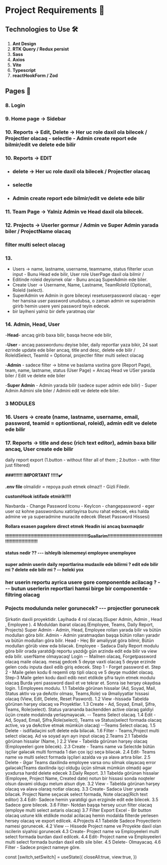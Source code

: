 # Project Requirements 🚀

## Technologies to Use 🛠️

1. **Ant Design**
2. **RTK Query / Redux persist**
3. **Sass**
4. **Axios**
5. **Vite**
6. **Typescript**
7. **reactHookForm / Zod**

## Pages 📄

### 8. Login

### 9. Home page -> Sidebar

### 10. Reports -> Edit, Delete -> Her uc role daxil ola bilecek / Projectler olacaq - selectle - Admin create report ede bilmir/edit ve delete ede bilir

### 10. Reports -> EDIT

- ### delete -> Her uc role daxil ola bilecek / Projectler olacaq
- ### selectle
- ### Admin create report ede bilmir/edit ve delete ede bilir

### 11. Team Page -> Yalniz Admin ve Head daxil ola bilecek.

### 12. Projects -> Userler gormur / Admin ve Super Admin yarada biler / ProjectName olacaq

### filter multi select olacag

### 13.

- Users -> name, lastname, username, teamname, status filterler ucun input - Bunu Head ede bilir, User role UserPage daxil ola bilmir /
- Editinde roleid deyismek olar - Bunu ancaq SuperAdmin ede biler.
- Create User -> Username, Name, Lastname, TeamRoleId (Optional), RoleId (select).
- SuperAdmin ve Admin in gore bileceyi resetuserpassword olacaq - eger her hansisa user password unudubsa, o zaman admin ve superadmin girirb hemin usere yeni password teyin edecek.
- bir layiheni yalniz bir defe yaratmaq olar

### 14. Admin, Head, User

-**Head**- ancaq girib baxa bilir, basqa hecne ede bilir,

-**User** - ancaq passwordunu deyise biler, daily reportlar yaza bikir, 24 saat ezrinde update ede biler ancaq, title and desc, delete ede bilir / RoleIdSelect, TeamId = Optional,
projectler filter multi select olacag

-**Admin** - sadece filter -> bitme ve baslama vaxtina gore (Report Page), team, name, lastname, status (User Page) = Ancaq Head ve USer
yarada biler / Edit ve delete ede biler

-**Super Admin** - Admin yarada bilir (sadece super admin ede bilir) - Super Admin Admini sile biler / Admini edit ve delete ede biler.

### 3 MODULES

### 16. Users -> create (name, lastname, username, email, password, teamid = optiontional, roleid), admin edit ve delete ede bilir

### 17. Reports -> title and desc (rich text editor), admin baxa bilir ancaq, User create ede bilir

daily report export (1.button - without filter all of them ; 2.button - with filter just filtered)

**###!!!!!! IMPORTANT !!!!!✔️**

**.env file** olmalidir = repoya push etmek olmaz!! - Gizli Filedir.

**customHook istifade etmirik!!!!**

Navbarda - Change Password Iconu - KeyIcon - changepassword - eger user oz kohne passwordunu xatirlayirsa bunu rahat edecek, eks halda admine ve ya superadmine muracite edecek (Reset Password Hissesi)

**Rollara esasen pagelere direct etmek**
**Headin isi ancaq baxmaqdir**

**!!!!!!!!!!!!!!!!!!!!!!!!!!!!!!!!!!!!!!!!!!!!!!!!!!!!!!!!Suallarim!!!!!!!!!!!!!!!!!!!!!!!!!!!!!!!!!!!!!!!!!!!!!!!!!!!!!!!!!!!**

#### status nedir ?? --- ishleyib islememeyi employee unemployee

#### super admin userin daily reportlarina mudaxile ede bilirmi ? edit ede bilir mi ? delete ede bilir mi ? -- heleki yox

### her userin reportu ayrica usere gore componentde acilacag ? --- butun userlerin reportlari hamsi birge bir componentde - filtring olacag

### Pojects modulunda neler gorunecek? --- projectler gorunecek

Şirkətin daxili proyektidir. Layihədə 4 rol olacaq.(Super Admin, Admin , Head , Employee ).
4 Moduldan ibarət olacaq.(Employee, Teams, Daily Report, Projects)
Super Admin - Admin, Head, Employee rolları yarada bilir və bütün modulları görə bilir.
Admin - Admin yaratmaqdan başqa bütün rolları yaradır və bütün modulları görə bilir.
Head - Heç Bir əməliyyat görə bilmir, Bütün modulları görüb view edə biləcək.
Employee - Sadəcə Daily Report modulu görə bilir orada yaratdığı reportu yazdığı gün ərzində edit edə bilir və view edə bilir.
userName olmayacaq!
Login -- Mailnen olacaq, Forgetpassword olacaq maile olacaq. mesaj gedcek 5 deyqe vaxti olacaq 5 deyqe erzinde gelen codu inputa daxil edib giriş edecek.
Step 1 - Forget password et.
Step 2 - Maile gelen kodu 6 reqemli otp tipli olacq ve 5 deyqe muddet olacaq.
Step-3 Maile gelen kodu daxil edib next etdikde şifrə təyin etmek modulu olacaq Burda yeni password daxil et ve tekrar et.
Sonra ise herşey okaydısa login.
1.Employees modulu.
1.1 Tabeldə görünən hissələr (Ad, Soyad, Mail, Status aktiv və ya deActiv olması, Teams,Role) və Əməliyyatlar hissəsi olacaq (View, Edit, Delete, Reset Pasword).
1.2 View -hissədə Tabeldə görünən hərşey olacaq və Proyektlər.
1.3 Create - Ad, Soyad, Email, Şifrə, Teams, Role(select). Status yarananda backendden active olaraq gəldiyi üçün create modalında yerləşməyəcək. -- Teams Select olacaq.
1.4 Edit - Ad, Soyad, Email, Şifrə,Role(select), Teams və Status(select formada olacaq active, və ya deActive etmək mümkün olacaq) --Teams Select olacaq.
1.5 Delete - isdifadəçini soft delete edə biləcək.
1.6 Filter - Teams,Project multi select olacaq. Ad və soyad ayrı ayrı input olacaq
2.Teams
2.1 Tabeldə görünən hissələr (Name, )
2.2 View - Tabeldə görünən hərşey olacaq (Employeeleri gore bilecek).
2.3 Create - Teams name və Selectde bütün işçilər gələcək multi formada 1 dən çox işçi seçə biləcək.
2.4 Edit- Teams name və multi select formada işçiləri azalda və ya əlavə artıra bilər.
2.5 Delete - Əgər Teams daxilində employee varsa onu silmək olayacaq error gələcək(Teams daxilində işçi olduğu üçün silmək mümkün olmadı) əgər yoxdursa hardd delete edecek
3.Daily Report.
3.1 Tabeldə görünən hissələr (Employee, Project Name, Created date) notun bir hissəsi sonda noqteler olsun davami oldugu melum alsun diye.
3.2 View - Tabeldə görünən hərşey olacaq və əlavə olaraq notlar olacaq.
3.3 Create- Sadəcə User yarada biləcək. Project Name seçəcək select formada, Note olacaq(Rich text editor)
3.4 Edit- Sadece hemin yaratdigi gun erzginde edit ede bilecek.
3.5 Sadece gore bilecek.
3.6 Filter- Notdan başqa hersey ucun filter olacaq (employe multi select axtaris olacaq)
3.7 Filter Export Excel - Bir button olacaq ustune klik etdikde modal acilacaq hemin modalda filterde yerlesen hersey olacaq ve export edilcek.
4.Projects
4.1 Tabelde Sadece Proyectlerin namesi gorunecek.
4.2 View -- Hissede Project name ve Proyekte daxil olan iscilerin siyahisi gorunecek
4.3 Create- Project name və Employeeleri multi select formada burdan daxil edilcek.
4.4 Edit- Project name və Employeeleri multi select formada burdan daxil edib sile biler.
4.5 Delete- Olmayacaq.
4.6 Filter - Sadece project nameye göre.

const [switch,setSwitch] = useState({
closeAll:true,
view:true,
})
